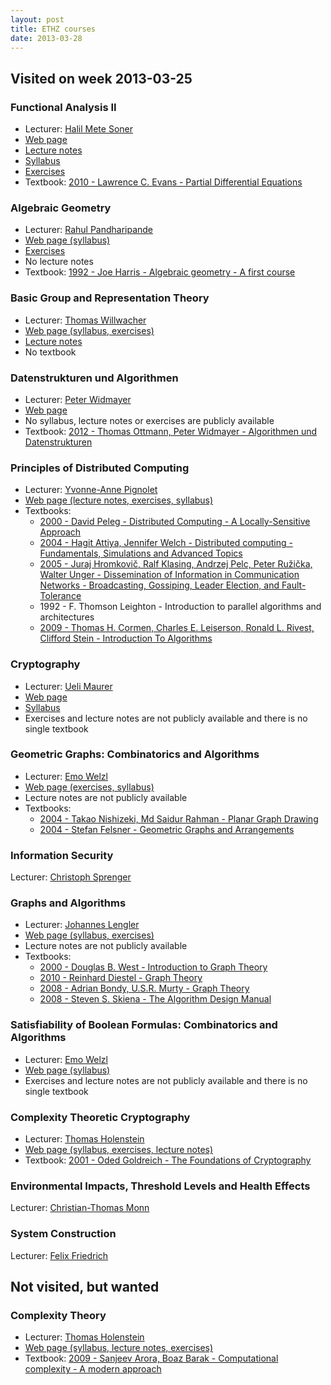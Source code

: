 ```yaml
---
layout: post
title: ETHZ courses
date: 2013-03-28
---
```

## Visited on week 2013-03-25

### Functional Analysis II

* Lecturer: [Halil Mete Soner](http://www.math.ethz.ch/~hmsoner/background.html)
* [Web page](http://www.math.ethz.ch/education/bachelor/lectures/fs2013/math/fa2)
* [Lecture notes](http://www.math.ethz.ch/education/bachelor/lectures/fs2013/math/fa2/FA-I-II-26-8-08.pdf)
* [Syllabus](http://www.math.ethz.ch/education/bachelor/lectures/fs2013/math/fa2/syllabus.pdf)
* [Exercises](http://www.math.ethz.ch/education/bachelor/lectures/fs2013/math/fa2/uebungen)
* Textbook: [2010 - Lawrence C. Evans - Partial Differential Equations](http://www.ams.org/bookstore-getitem/item=GSM-19-R)

### Algebraic Geometry

* Lecturer: [Rahul Pandharipande](http://www.math.ethz.ch/~rahul/cv.pdf)
* [Web page (syllabus)](http://www.math.ethz.ch/education/bachelor/lectures/fs2013/math/alg_geom)
* [Exercises](http://www.math.ethz.ch/education/bachelor/lectures/fs2013/math/alg_geom/uebungen)
* No lecture notes
* Textbook: [1992 - Joe Harris - Algebraic geometry - A first course](http://www.springer.com/mathematics/algebra/book/978-0-387-97716-4)

### Basic Group and Representation Theory

* Lecturer: [Thomas Willwacher](http://www.math.harvard.edu/~wilthoma/)
* [Web page (syllabus, exercises)](http://www.math.ethz.ch/education/bachelor/lectures/fs2013/math/401-3202-13)
* [Lecture notes](http://www.math.ethz.ch/%7Ewilthoma/rep.pdf)
* No textbook

### Datenstrukturen und Algorithmen

* Lecturer: [Peter Widmayer](http://www.inf.ethz.ch/~widmayer/)
* [Web page](http://www.cadmo.ethz.ch/education/lectures/FS13/DA)
* No syllabus, lecture notes or exercises are publicly available
* Textbook: [2012 - Thomas Ottmann, Peter Widmayer - Algorithmen und Datenstrukturen](http://dx.doi.org/10.1007/978-3-8274-2804-2)

### Principles of Distributed Computing

* Lecturer: [Yvonne-Anne Pignolet](http://pignolet.webnode.com/)
* [Web page (lecture notes, exercises, syllabus)](http://www.disco.ethz.ch/lectures/podc/)
* Textbooks:
  * [2000 - David Peleg - Distributed Computing - A Locally-Sensitive Approach](http://epubs.siam.org/doi/book/10.1137/1.9780898719772)
  * [2004 - Hagit Attiya, Jennifer Welch - Distributed computing - Fundamentals, Simulations and Advanced Topics](http://onlinelibrary.wiley.com/book/10.1002/0471478210)
  * [2005 - Juraj Hromkovič, Ralf Klasing, Andrzej Pelc, Peter Ružička, Walter Unger - Dissemination of Information in Communication Networks - Broadcasting, Gossiping, Leader Election, and Fault-Tolerance](http://www.springer.com/computer/communication+networks/book/978-3-540-00846-0)
  * 1992 - F. Thomson Leighton - Introduction to parallel algorithms and architectures
  * [2009 - Thomas H. Cormen, Charles E. Leiserson, Ronald L. Rivest, Clifford Stein - Introduction To Algorithms](http://mitpress.mit.edu/books/introduction-algorithms)


### Cryptography

* Lecturer: [Ueli Maurer](http://www.crypto.ethz.ch/~maurer/)
* [Web page](http://www.crypto.ethz.ch/teaching/lectures/Krypto13/)
* [Syllabus](http://www.crypto.ethz.ch/teaching/lectures/Krypto13/info.pdf)
* Exercises and lecture notes are not publicly available and there is no single textbook

### Geometric Graphs: Combinatorics and Algorithms

* Lecturer: [Emo Welzl](http://www.inf.ethz.ch/personal/emo/)
* [Web page (exercises, syllabus)](http://www.ti.inf.ethz.ch/ew/lehre/GG13/)
* Lecture notes are not publicly available
* Textbooks:
  * [2004 - Takao Nishizeki, Md Saidur Rahman - Planar Graph Drawing](http://www.worldscientific.com/worldscibooks/10.1142/5648)
  * [2004 - Stefan Felsner - Geometric Graphs and Arrangements](http://www.springer.com/mathematics/geometry/book/978-3-528-06972-8)

### Information Security

Lecturer: [Christoph Sprenger](http://people.inf.ethz.ch/csprenge/Home.html)

### Graphs and Algorithms

* Lecturer: [Johannes Lengler](http://www.cadmo.ethz.ch/as/people/members/lenglerj)
* [Web page (syllabus, exercises)](http://www.cadmo.ethz.ch/education/lectures/FS13/graph_algo)
* Lecture notes are not publicly available
* Textbooks:
  * [2000 - Douglas B. West - Introduction to Graph Theory](http://www.pearson.ch/HigherEducation/MathematicsStatistics/AdvancedMathematics/1471/9780130144003/Introduction-to-Graph-Theory.aspx)
  * [2010 - Reinhard Diestel - Graph Theory](http://link.springer.com/book/10.1007/b100033/page/1)
  * [2008 - Adrian Bondy, U.S.R. Murty - Graph Theory](http://www.springer.com/new+%26+forthcoming+titles+%28default%29/book/978-1-84628-969-9)
  * [2008 - Steven S. Skiena - The Algorithm Design Manual](http://www.springer.com/computer/theoretical+computer+science/book/978-1-84800-069-8)

### Satisfiability of Boolean Formulas: Combinatorics and Algorithms

* Lecturer: [Emo Welzl](http://www.inf.ethz.ch/personal/emo/)
* [Web page (syllabus)](http://www.ti.inf.ethz.ch/ew/lehre/SAT13/)
* Exercises and lecture notes are not publicly available and there is no single textbook

### Complexity Theoretic Cryptography

* Lecturer: [Thomas Holenstein](http://www.complexity.ethz.ch/people/holthoma)
* [Web page (syllabus, exercises, lecture notes)](http://www.complexity.ethz.ch/education/Lectures/CtcFS13)
* Textbook: [2001 - Oded Goldreich - The Foundations of Cryptography](http://www.wisdom.weizmann.ac.il/~oded/foc-vol1.html)

### Environmental Impacts, Threshold Levels and Health Effects

Lecturer: [Christian-Thomas Monn](http://www.vvz.ethz.ch/Vorlesungsverzeichnis/dozentPre.do?dozide=10003163&semkez=2013S&lang=en&ansicht=1)

### System Construction

Lecturer: [Felix Friedrich](http://www.nativesystems.inf.ethz.ch/Main/FelixFriedrich)

## Not visited, but wanted

### Complexity Theory

* Lecturer: [Thomas Holenstein](http://www.complexity.ethz.ch/people/holthoma)
* [Web page (syllabus, lecture notes, exercises)](http://www.complexity.ethz.ch/education/Lectures/ComplexityFS13)
* Textbook: [2009 - Sanjeev Arora, Boaz Barak - Computational complexity - A modern approach](http://www.cs.princeton.edu/theory/complexity/)
